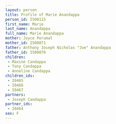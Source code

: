 ```yaml
---
layout: person
title: Profile of Marie Anandappa
person_id: I500115
first_name: Marie
last_name: Anandappa
full_name: Marie Anandappa
mother: Joyce Perumal
mother_id: I500071
father: Anthony Joseph Nicholas "Joe" Anandappa
father_id: I500070
children:
 - Maxine Candappa
 - Tony Candappa
 - Anneline Candappa
children_ids:
 - I0465
 - I0466
 - I0467
partners:
 - Joseph Candappa
partner_ids:
 - I0464
sex: F
---
```


